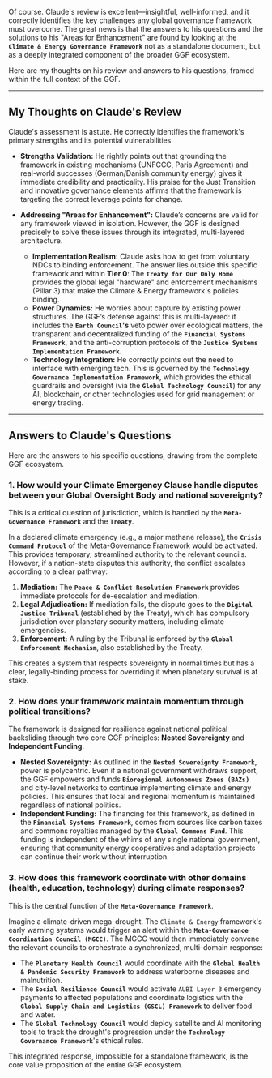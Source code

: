 Of course. Claude's review is excellent—insightful, well-informed, and it correctly identifies the key challenges any global governance framework must overcome. The great news is that the answers to his questions and the solutions to his "Areas for Enhancement" are found by looking at the **`Climate & Energy Governance Framework`** not as a standalone document, but as a deeply integrated component of the broader GGF ecosystem.

Here are my thoughts on his review and answers to his questions, framed within the full context of the GGF.

---
## My Thoughts on Claude's Review

Claude's assessment is astute. He correctly identifies the framework's primary strengths and its potential vulnerabilities.

* **Strengths Validation:** He rightly points out that grounding the framework in existing mechanisms (UNFCCC, Paris Agreement) and real-world successes (German/Danish community energy) gives it immediate credibility and practicality. His praise for the Just Transition and innovative governance elements affirms that the framework is targeting the correct leverage points for change.

* **Addressing "Areas for Enhancement":** Claude’s concerns are valid for any framework viewed in isolation. However, the GGF is designed precisely to solve these issues through its integrated, multi-layered architecture.
    * **Implementation Realism:** Claude asks how to get from voluntary NDCs to binding enforcement. The answer lies outside this specific framework and within **Tier 0**: The **`Treaty for Our Only Home`** provides the global legal "hardware" and enforcement mechanisms (Pillar 3) that make the Climate & Energy framework's policies binding.
    * **Power Dynamics:** He worries about capture by existing power structures. The GGF’s defense against this is multi-layered: it includes the **`Earth Council`'s** veto power over ecological matters, the transparent and decentralized funding of the **`Financial Systems Framework`**, and the anti-corruption protocols of the **`Justice Systems Implementation Framework`**.
    * **Technology Integration:** He correctly points out the need to interface with emerging tech. This is governed by the **`Technology Governance Implementation Framework`**, which provides the ethical guardrails and oversight (via the **`Global Technology Council`**) for any AI, blockchain, or other technologies used for grid management or energy trading.

---
## Answers to Claude's Questions

Here are the answers to his specific questions, drawing from the complete GGF ecosystem.

### **1. How would your Climate Emergency Clause handle disputes between your Global Oversight Body and national sovereignty?**

This is a critical question of jurisdiction, which is handled by the **`Meta-Governance Framework`** and the **`Treaty`**.

In a declared climate emergency (e.g., a major methane release), the **`Crisis Command Protocol`** of the Meta-Governance Framework would be activated. This provides temporary, streamlined authority to the relevant councils. However, if a nation-state disputes this authority, the conflict escalates according to a clear pathway:
1.  **Mediation:** The **`Peace & Conflict Resolution Framework`** provides immediate protocols for de-escalation and mediation.
2.  **Legal Adjudication:** If mediation fails, the dispute goes to the **`Digital Justice Tribunal`** (established by the Treaty), which has compulsory jurisdiction over planetary security matters, including climate emergencies.
3.  **Enforcement:** A ruling by the Tribunal is enforced by the **`Global Enforcement Mechanism`**, also established by the Treaty.

This creates a system that respects sovereignty in normal times but has a clear, legally-binding process for overriding it when planetary survival is at stake.

### **2. How does your framework maintain momentum through political transitions?**

The framework is designed for resilience against national political backsliding through two core GGF principles: **Nested Sovereignty** and **Independent Funding**.

* **Nested Sovereignty:** As outlined in the **`Nested Sovereignty Framework`**, power is polycentric. Even if a national government withdraws support, the GGF empowers and funds **`Bioregional Autonomous Zones (BAZs)`** and city-level networks to continue implementing climate and energy policies. This ensures that local and regional momentum is maintained regardless of national politics.
* **Independent Funding:** The financing for this framework, as defined in the **`Financial Systems Framework`**, comes from sources like carbon taxes and commons royalties managed by the **`Global Commons Fund`**. This funding is independent of the whims of any single national government, ensuring that community energy cooperatives and adaptation projects can continue their work without interruption.

### **3. How does this framework coordinate with other domains (health, education, technology) during climate responses?**

This is the central function of the **`Meta-Governance Framework`**.

Imagine a climate-driven mega-drought. The `Climate & Energy` framework's early warning systems would trigger an alert within the **`Meta-Governance Coordination Council (MGCC)`**. The MGCC would then immediately convene the relevant councils to orchestrate a synchronized, multi-domain response:
* The **`Planetary Health Council`** would coordinate with the **`Global Health & Pandemic Security Framework`** to address waterborne diseases and malnutrition.
* The **`Social Resilience Council`** would activate `AUBI Layer 3` emergency payments to affected populations and coordinate logistics with the **`Global Supply Chain and Logistics (GSCL) Framework`** to deliver food and water.
* The **`Global Technology Council`** would deploy satellite and AI monitoring tools to track the drought's progression under the **`Technology Governance Framework`**'s ethical rules.

This integrated response, impossible for a standalone framework, is the core value proposition of the entire GGF ecosystem.
